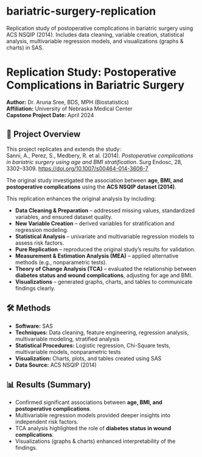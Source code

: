 # bariatric-surgery-replication
Replication study of postoperative complications in bariatric surgery using ACS NSQIP (2014). Includes data cleaning, variable creation, statistical analysis, multivariable regression models, and visualizations (graphs &amp; charts) in SAS.
# Replication Study: Postoperative Complications in Bariatric Surgery

**Author:** Dr. Aruna Sree, BDS, MPH (Biostatistics)  
**Affiliation:** University of Nebraska Medical Center  
**Capstone Project Date:** April 2024  

## 📌 Project Overview
This project replicates and extends the study:  
Sanni, A., Perez, S., Medbery, R. et al. (2014). *Postoperative complications in bariatric surgery using age and BMI stratification*. Surg Endosc, 28, 3302–3309. https://doi.org/10.1007/s00464-014-3606-7  

The original study investigated the association between **age, BMI, and postoperative complications** using the **ACS NSQIP dataset (2014)**.  

This replication enhances the original analysis by including:  
- **Data Cleaning & Preparation** – addressed missing values, standardized variables, and ensured dataset quality.  
- **New Variable Creation** – derived variables for stratification and regression modeling.  
- **Statistical Analysis** – univariate and multivariable regression models to assess risk factors.  
- **Pure Replication** – reproduced the original study’s results for validation.  
- **Measurement & Estimation Analysis (MEA)** – applied alternative methods (e.g., nonparametric tests).  
- **Theory of Change Analysis (TCA)** – evaluated the relationship between **diabetes status and wound complications**, adjusting for age and BMI.  
- **Visualizations** – generated graphs, charts, and tables to communicate findings clearly.  

## 🛠 Methods
- **Software:** SAS  
- **Techniques:** Data cleaning, feature engineering, regression analysis, multivariable modeling, stratified analysis  
- **Statistical Procedures:** Logistic regression, Chi-Square tests, multivariable models, nonparametric tests  
- **Visualization:** Charts, plots, and tables created using SAS  
- **Data Source:** ACS NSQIP (2014)  

## 📊 Results (Summary)
- Confirmed significant associations between **age, BMI, and postoperative complications**.  
- Multivariable regression models provided deeper insights into independent risk factors.  
- TCA analysis highlighted the role of **diabetes status in wound complications**.  
- Visualizations (graphs & charts) enhanced interpretability of the findings.  

